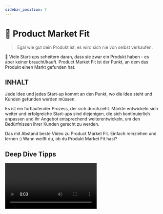 ```yaml
---
sidebar_position: 7
---
```


# 🔄 Product Market Fit

> Egal wie gut dein Produkt ist, es wird sich nie von selbst verkaufen.

<Callout>
  📍 Viele Start-ups scheitern daran, dass sie zwar ein Produkt haben - es aber keiner braucht/kauft. Product Market Fit ist der Punkt, an dem das Produkt einen Markt gefunden hat.
</Callout>

## INHALT

Jede Idee und jedes Start-up kommt an den Punkt, wo die Idee steht und Kunden gefunden werden müssen.

Es ist ein fortlaufender Prozess, der sich durchzieht. Märkte entwickeln sich weiter und erfolgreiche Start-ups sind diejenigen, die sich kontinuierlich anpassen und ihr Angebot entsprechend weiterentwickeln, um den Bedürfnissen ihrer Kunden gerecht zu werden.

<VideoFloat sourceId="0LNQxT9LvM0">Das mit Abstand beste Video zu Product Market Fit. Einfach reinziehen und lernen :) </VideoFloat>
<Spacer />
<VideoFloat sourceId="9v0v5TLZKzA" >Wann weißt du, ob du Produkt Market Fit hast? </VideoFloat>

## Deep Dive Tipps

<Grid>
  <Video sourceId="rgaP-tMkJaw" />
  <Video sourceId="HVkfEXgH8QM" />
</Grid>
